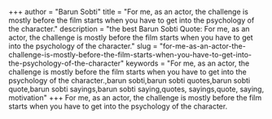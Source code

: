 +++
author = "Barun Sobti"
title = "For me, as an actor, the challenge is mostly before the film starts when you have to get into the psychology of the character."
description = "the best Barun Sobti Quote: For me, as an actor, the challenge is mostly before the film starts when you have to get into the psychology of the character."
slug = "for-me-as-an-actor-the-challenge-is-mostly-before-the-film-starts-when-you-have-to-get-into-the-psychology-of-the-character"
keywords = "For me, as an actor, the challenge is mostly before the film starts when you have to get into the psychology of the character.,barun sobti,barun sobti quotes,barun sobti quote,barun sobti sayings,barun sobti saying,quotes, sayings,quote, saying, motivation"
+++
For me, as an actor, the challenge is mostly before the film starts when you have to get into the psychology of the character.
